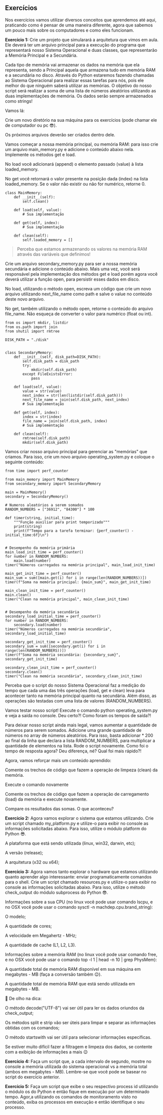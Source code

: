 ## Exercícios

Nos exercícios vamos utilizar diversos conceitos que aprendemos até aqui, praticando como é pensar de uma maneira diferente, agora que sabemos um pouco mais sobre os computadores e como eles funcionam.

**Exercício 1:** Crie um projeto que simularará a arquitetura que vimos em aula. Ele deverá ter um arquivo principal para a execução do programa que representará nosso Sistema Operacional e duas classes, que representarão a Memória Principal e a Secundária.

Cada tipo de memória vai armazenar os dados na memória que ela representa, sendo a Principal aquela que armazena tudo em memória RAM e a secundária no disco. Através do Python estaremos fazendo chamadas ao Sistema Operacional para realizar essas tarefas para nós, pois ele melhor do que ninguém saberá utilizar as memórias. O objetivo do nosso script será realizar a soma de uma lista de números aleatórios utilizando as duas implementações de memória. Os dados serão sempre armazenados como strings!

Vamos lá:

Crie um novo diretório na sua máquina para os exercícios (pode chamar ele de computador ou pc 😎).

Os próximos arquivos deverão ser criados dentro dele.

Vamos começar a nossa memória principal, ou memória RAM: para isso crie um arquivo main_memory.py e adicione o conteúdo abaixo nela. Implemente os métodos get e load.

No load você adicionará (append) o elemento passado (value) à lista loaded_memory.

No get você retornará o valor presente na posição dada (index) na lista loaded_memory. Se o valor não existir ou não for numérico, retorne 0.

```
class MainMemory:
    def __init__(self):
        self.clean()

    def load(self, value):
        # Sua implementação

    def get(self, index):
        # Sua implementação

    def clean(self):
        self.loaded_memory = []
```

> Perceba que estamos armazenando os valores na memória RAM através das variáveis que definimos!

Crie um arquivo secondary_memory.py para ser a nossa memória secundária e adicione o conteúdo abaixo. Mais uma vez, você será responsável pela implementação dos métodos get e load porém agora você deverá utilizar a função open, para persistir esses dados em disco.

No load, utilizando o método open, escreva um código que crie um novo arquivo utilizando next_file_name como path e salve o value no conteúdo deste novo arquivo.

No get, também utilizando o método open, retorne o conteúdo do arquivo file_name. Não esqueça de converter o valor para numérico (float ou int).

```
from os import mkdir, listdir
from os.path import join
from shutil import rmtree

DISK_PATH = "./disk"


class SecondaryMemory:
    def __init__(self, disk_path=DISK_PATH):
        self.disk_path = disk_path
        try:
            mkdir(self.disk_path)
        except FileExistsError:
            pass

    def load(self, value):
        value = str(value)
        next_index = str(len(listdir(self.disk_path)))
        next_file_name = join(self.disk_path, next_index)
        # Sua implementação

    def get(self, index):
        index = str(index)
        file_name = join(self.disk_path, index)
        # Sua implementação

    def clean(self):
        rmtree(self.disk_path)
        mkdir(self.disk_path)
```

Vamos criar nosso arquivo principal para gerenciar as "memórias" que criamos. Para isso, crie um novo arquivo operating_system.py e coloque o seguinte conteúdo:

```
from time import perf_counter

from main_memory import MainMemory
from secondary_memory import SecondaryMemory

main = MainMemory()
secondary = SecondaryMemory()

# Numeros aleatórios a serem somados
RANDOM_NUMBERS = ["36912", "84300"] * 100

def timer(string, initial_time):
    """Função auxiliar para print temporizado"""
    print(string)
    print(f"Tempo para a tarefa terminar: {perf_counter() - initial_time:6f}\n")


# Desempenho da memória primária
main_load_init_time = perf_counter()
for number in RANDOM_NUMBERS:
    main.load(number)
timer("Números carregados na memória principal", main_load_init_time)

main_get_init_time = perf_counter()
main_sum = sum([main.get(i) for i in range(len(RANDOM_NUMBERS))])
timer(f"Soma na memória principal: {main_sum}", main_get_init_time)

main_clean_init_time = perf_counter()
main.clean()
timer("Clean na memória principal", main_clean_init_time)


# Desempenho da memória secundária
secondary_load_initial_time = perf_counter()
for number in RANDOM_NUMBERS:
    secondary.load(number)
timer("Números carregados na memória secundária", secondary_load_initial_time)

secondary_get_init_time = perf_counter()
secondary_sum = sum([secondary.get(i) for i in range(len(RANDOM_NUMBERS))])
timer(f"Soma na memória secundária: {secondary_sum}", secondary_get_init_time)

secondary_clean_init_time = perf_counter()
secondary.clean()
timer("Clean na memória secundária", secondary_clean_init_time)
```

Perceba que o script do nosso Sistema Operacional faz a medição do tempo que cada uma das três operações (load, get e clean) leva para acontecer tanto na memória principal quanto na secundária. Além disso, as operações são testadas com uma lista de valores (RANDOM_NUMBERS).

Vamos testar nosso script! Execute o comando python operating_system.py e veja a saída no console. Deu certo?! Como foram os tempos de saída?!

Para deixar nosso script ainda mais legal, vamos aumentar a quantidade de números para serem somados. Adicione uma grande quantidade de números no array de números aleatórios. Para isso, basta adicionar \* 200 ao final da linha que declara a lista RANDOM_NUMBERS, para multiplicar a quantidade de elementos na lista. Rode o script novamente. Como foi o tempo de resposta agora? Deu diferença, né? Qual foi mais rápido?!

Agora, vamos reforçar mais um conteúdo aprendido:

Comente os trechos de código que fazem a operação de limpeza (clean) da memória.

Execute o comando novamente

Comente os trechos de código que fazem a operação de carregamento (load) da memória e execute novamente.

Compare os resultados das somas. O que aconteceu?

**Exercício 2:** Agora vamos explorar o sistema que estamos utilizando. Crie um script chamado my_platform.py e utilize-o para exibir no console as informações solicitadas abaixo. Para isso, utilize o módulo platform do Python 😎.

A plataforma que está sendo utilizada (linux, win32, darwin, etc);

A versão (release);

A arquitetura (x32 ou x64);

**Exercício 3:** Agora vamos tanto explorar o hardware que estamos utilizando quanto aprender algo interessante: enviar programaticamente comandos para o shell. Crie um script chamado resources.py e utilize-o para exibir no console as informações solicitadas abaixo. Para isso, utilize o método check_output do módulo subprocess do Python 😎.

Informações sobre a sua CPU (no linux você pode usar comando lscpu, e no OSX você pode usar o comando sysctl -n machdep.cpu.brand_string):

O modelo;

A quantidade de cores;

A velocidade em Megahertz - MHz;

A quantidade de cache (L1, L2, L3).

Informações sobre a memória RAM (no linux você pode usar comando free, e no OSX você pode usar o comando top -l 1 | head -n 10 | grep PhysMem):

A quantidade total de memória RAM disponível em sua máquina em megabytes - MB (faça a conversão também 😉).

A quantidade total de memória RAM que está sendo utilizada em megabytes - MB.

👀 De olho na dica:

O método decode("UTF-8") vai ser útil para ler os dados oriundos da check_output;

Os métodos split e strip vão ser úteis para limpar e separar as informações obtidas com os comandos;

O método startswith vai ser útil para selecionar informações específicas.

Se estiver muito difícil fazer a filtragem e limpeza dos dados, se contente com a exibição de informações a mais 😉

**Exercício 4:** Faça um script que, a cada intervalo de segundo, mostre no console a memória utilizada do sistema operacional vs a memória total (ambos em megabytes - MB). Lembre-se que você pode se basear no script do exercício anterior.

**Exercício 5:** Faça um script que exibe o seu respectivo process id utilizando o módulo os do Python e então fique em execução por um determinado tempo. Agor,a utilizando os comandos de monitoramento visto no conteúdo, exiba os processos em execução e então identifique o seu processo.
